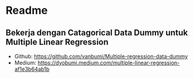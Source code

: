 # Readme

## Bekerja dengan Catagorical Data Dummy untuk Multiple Linear Regression

- Github: https://github.com/vanbumi/Multiple-regression-data-dummy
- Medium: https://dyobumi.medium.com/multiple-linear-regression-af1e3b64ab1b




